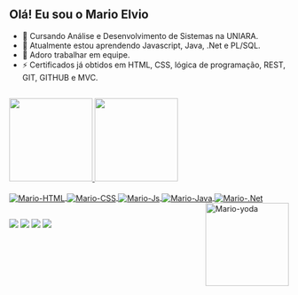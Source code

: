 ## Olá! Eu sou o Mario Elvio

- 🔭 Cursando Análise e Desenvolvimento de Sistemas na UNIARA.
- 🌱 Atualmente estou aprendendo Javascript, Java, .Net e PL/SQL.
- 👯 Adoro trabalhar em equipe.
- ⚡ Certificados já obtidos em HTML, CSS, lógica de programação, REST, GIT, GITHUB e MVC.

##
 <div>
  <a href="https://marioelvio.com">
  <img height="150em" src="https://github-readme-stats.vercel.app/api?username=jukerah&show_icons=true&theme=merko&include_all_commits=true&count_private=true"/>
  <img height="150em" src="https://github-readme-stats.vercel.app/api/top-langs/?username=jukerah&layout=compact&langs_count=7&theme=merko"/></a>
</div>
<div style="display: inline_block"><br>
  <a href="https://marioelvio.com">
  <img align="center" alt="Mario-HTML" src="https://img.shields.io/badge/HTML-239120?style=for-the-badge&logo=html5&logoColor=white">
  <img align="center" alt="Mario-CSS" src="https://img.shields.io/badge/CSS-239120?&style=for-the-badge&logo=css3&logoColor=white">
  <img align="center" alt="Mario-Js" src="https://img.shields.io/badge/JavaScript-F7DF1E?style=for-the-badge&logo=javascript&logoColor=black">
  <img align="center" alt="Mario-Java" src="https://img.shields.io/badge/Java-ED8B00?style=for-the-badge&logo=java&logoColor=white">
  <img align="center" alt="Mario-.Net" src="https://img.shields.io/badge/.NET-5C2D91?style=for-the-badge&logo=.net&logoColor=white">
  <img align="right" alt="Mario-yoda" height="150" width="150" src="https://media.giphy.com/media/MC6eSuC3yypCU/giphy.gif"></a>
</div>
  
  ##
 
<div> 
  <a href="https://github.com/jukerah" target="_blank"><img src="https://img.shields.io/badge/GitHub-100000?style=for-the-badge&logo=github&logoColor=white" target="_blank"></a>
  <a href = "mailto:juka_mebaj@hotmail.com"><img src="https://img.shields.io/badge/Microsoft_Outlook-0078D4?style=for-the-badge&logo=microsoft-outlook&logoColor=white" target="_blank"></a>
  <a href="https://www.linkedin.com/in/mario-elvio-botelho-alves-junior-5a737a132" target="_blank"><img src="https://img.shields.io/badge/LinkedIn-0077B5?style=for-the-badge&logo=linkedin&logoColor=white" target="_blank"></a>
  <a href="https://api.whatsapp.com/send?phone=5516988658468" target="_blank"><img src="https://img.shields.io/badge/WhatsApp-25D366?style=for-the-badge&logo=whatsapp&logoColor=white" target="_blank"></a> 
</div>

